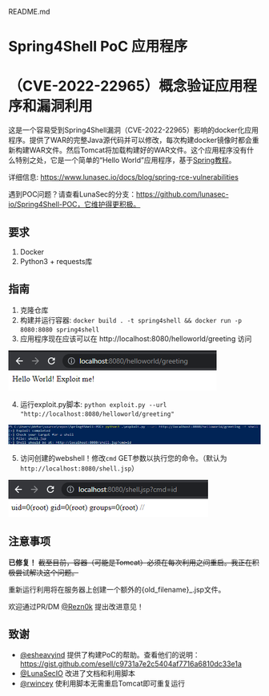 README.md
# Spring4Shell PoC 应用程序
# （CVE-2022-22965）概念验证应用程序和漏洞利用

这是一个容易受到Spring4Shell漏洞（CVE-2022-22965）影响的docker化应用程序。提供了WAR的完整Java源代码并可以修改，每次构建docker镜像时都会重新构建WAR文件。然后Tomcat将加载构建好的WAR文件。这个应用程序没有什么特别之处，它是一个简单的“Hello World”应用程序，基于[Spring教程](https://spring.io/guides/gs/handling-form-submission/)。

详细信息: https://www.lunasec.io/docs/blog/spring-rce-vulnerabilities

遇到POC问题？请查看LunaSec的分支：https://github.com/lunasec-io/Spring4Shell-POC，它维护得更积极。

## 要求

1. Docker
2. Python3 + requests库

## 指南

1. 克隆仓库
2. 构建并运行容器: `docker build . -t spring4shell && docker run -p 8080:8080 spring4shell`
3. 应用程序现在应该可以在 http://localhost:8080/helloworld/greeting 访问

![WebPage](screenshots/webpage.png?raw=true)

4. 运行exploit.py脚本:
 `python exploit.py --url "http://localhost:8080/helloworld/greeting"`

![WebPage](screenshots/runexploit_2.png?raw=true)

5. 访问创建的webshell！修改`cmd` GET参数以执行您的命令。（默认为 `http://localhost:8080/shell.jsp`）

![WebPage](screenshots/RCE.png?raw=true)

## 注意事项

**已修复！** ~~截至目前，容器（可能是Tomcat）必须在每次利用之间重启。我正在积极尝试解决这个问题。~~

重新运行利用将在服务器上创建一个额外的{old_filename}_.jsp文件。

欢迎通过PR/DM [@Rezn0k](https://twitter.com/rezn0k) 提出改进意见！

## 致谢

- [@esheavyind](https://twitter.com/esheavyind) 提供了构建PoC的帮助。查看他们的说明：https://gist.github.com/esell/c9731a7e2c5404af7716a6810dc33e1a
- [@LunaSecIO](https://twitter.com/LunaSecIO) 改进了文档和利用脚本
- [@rwincey](https://twitter.com/rwincey) 使利用脚本无需重启Tomcat即可重复运行
